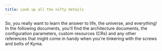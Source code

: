```yaml
---
title: Look up all the nifty details
---
```


So, you really want to learn the answer to life, the universe, and everything!
In the following documents, you'll find the architecture documents, the configuration parameters, custom resources (CRs) and any other references that might come in handy when you're tinkering with the screws and bolts of Kyma.
